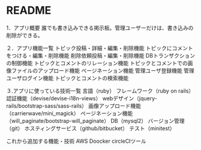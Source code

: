 # README
1．アプリ概要
誰でも書き込みできる掲示板。管理ユーザーだけは、書き込みの削除ができる。

２．アプリ機能一覧
トピック投稿・詳細・編集・削除機能
トピックにコメントをつける・編集・削除機能
削除依頼投稿・編集・削除機能
DBトランザクションの制御機能
トピックとコメントのリレーション機能
トピックとコメントでの画像ファイルのアップロード機能
ページネーション機能
管理ユーザ登録機能
管理ユーザログイン機能
トピックとコメントの検索機能

３.アプリに使っている技術一覧
言語（ruby）
フレームワーク（ruby on rails）
認証機能（devise/devise-i18n-views）
webデザイン（jquery-rails/bootstrap-sass/sass-rails）
画像アップロード機能（carrierwave/mini_magick）
ページネーション機能（will_paginate/bootstrap-will_paginate）
DB（mysql2）
バージョン管理（git）
ホスティングサービス（github/bitbucket）
テスト（minitest）

これから追加する機能・技術
AWS
Doocker
circleCIツール